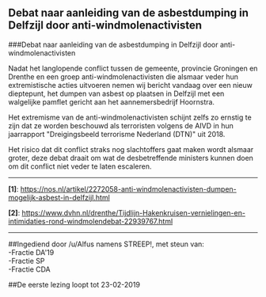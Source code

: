 ## Debat naar aanleiding van de asbestdumping in Delfzijl door anti-windmolenactivisten 
 
###Debat naar aanleiding van de asbestdumping in Delfzijl door anti-windmolenactivisten

Nadat het langlopende conflict tussen de gemeente, provincie Groningen en Drenthe en een groep anti-windmolenactivisten die alsmaar veder hun extremistische acties uitvoeren nemen wij bericht vandaag over een nieuw dieptepunt, het dumpen van asbest op plaatsen in Delfzijl met een walgelijke pamflet gericht aan het aannemersbedrijf Hoornstra.

Het extremisme van de anti-windmolenactivisten schijnt zelfs zo ernstig te zijn dat ze worden beschouwd als terroristen volgens de AIVD in hun jaarrapport "Dreigingsbeeld terrorisme Nederland (DTN)" uit 2018.

Het risico dat dit conflict straks nog slachtoffers gaat maken wordt alsmaar groter, deze debat draait om wat de desbetreffende ministers kunnen doen om dit conflict niet veder te laten escaleren.

---

**[1]**: https://nos.nl/artikel/2272058-anti-windmolenactivisten-dumpen-mogelijk-asbest-in-delfzijl.html

**[2]**: https://www.dvhn.nl/drenthe/Tijdlijn-Hakenkruisen-vernielingen-en-intimidaties-rond-windmolendebat-22939767.html

---

##Ingediend door /u/Alfus namens STREEP!, met steun van:  
-Fractie DA'19  
-Fractie SP  
-Fractie CDA  

##De eerste lezing loopt tot 23-02-2019